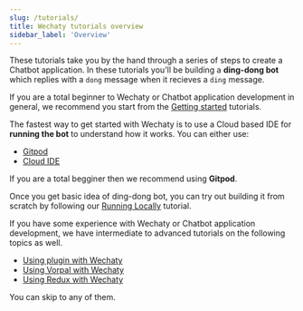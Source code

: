 ```yaml
---
slug: /tutorials/
title: Wechaty tutorials overview
sidebar_label: 'Overview'
---
```


<!-- tutorial/Codelab - Converts a reader from curious investigator to active user. -->

These tutorials take you by the hand through a series of steps to create a Chatbot application. In these tutorials you'll be building a **ding-dong bot** which replies with a `dong` message when it recieves a `ding` message.

If you are a total beginner to Wechaty or Chatbot application development in general, we recommend you start from the [Getting started](getting-started/overview.mdx) tutorials.

The fastest way to get started with Wechaty is to use a Cloud based IDE for **running the bot** to understand how it works. You can either use:

- [Gitpod](getting-started/quick-start.mdx)
- [Cloud IDE](getting-started/quick-start.mdx)

If you are a total begginer then we recommend using **Gitpod**.

Once you get basic idea of ding-dong bot, you can try out building it from scratch by following our [Running Locally](getting-started/hard-way.mdx) tutorial.

If you have some experience with Wechaty or Chatbot application development, we have intermediate to advanced tutorials on the following topics as well.

- [Using plugin with Wechaty](tutorials/using-plugin-with-wechaty.md)
- [Using Vorpal with Wechaty](tutorials/using-vorpal-with-wechaty.md)
- [Using Redux with Wechaty](tutorials/using-redux-with-wechaty.md)

You can skip to any of them.
